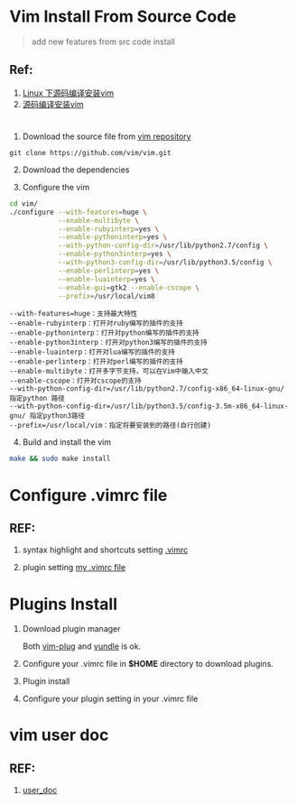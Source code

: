 # Vim Install From Source Code
> add new features from src code install
## Ref: 
1. [Linux 下源码编译安装vim](https://www.jianshu.com/p/48749100614d)
2. [源码编译安装vim](https://segmentfault.com/a/1190000017785173)
#

1. Download the source file from [vim repository](https://github.com/vim/vim "vim")
```
git clone https://github.com/vim/vim.git
```
2. Download the dependencies

3. Configure the vim

```bash
cd vim/
./configure --with-features=huge \
            --enable-multibyte \
            --enable-rubyinterp=yes \
            --enable-pythoninterp=yes \
            --with-python-config-dir=/usr/lib/python2.7/config \
            --enable-python3interp=yes \
            --with-python3-config-dir=/usr/lib/python3.5/config \
            --enable-perlinterp=yes \
            --enable-luainterp=yes \
            --enable-gui=gtk2 --enable-cscope \
            --prefix=/usr/local/vim8
```
```
--with-features=huge：支持最大特性
--enable-rubyinterp：打开对ruby编写的插件的支持
--enable-pythoninterp：打开对python编写的插件的支持
--enable-python3interp：打开对python3编写的插件的支持
--enable-luainterp：打开对lua编写的插件的支持
--enable-perlinterp：打开对perl编写的插件的支持
--enable-multibyte：打开多字节支持，可以在Vim中输入中文
--enable-cscope：打开对cscope的支持
--with-python-config-dir=/usr/lib/python2.7/config-x86_64-linux-gnu/ 指定python 路径
--with-python-config-dir=/usr/lib/python3.5/config-3.5m-x86_64-linux-gnu/ 指定python3路径
--prefix=/usr/local/vim：指定将要安装到的路径(自行创建)
```

4. Build and install the vim

```bash
make && sudo make install
```
#
# Configure .vimrc file
## REF: 
1. syntax highlight and shortcuts setting 
   [.vimrc](https://github.com/VundleVim/Vundle.vim)

2. plugin setting 
   [my .vimrc file](https://github.com/rainvestige/Notes/blob/master/vim/.vimrc)

# Plugins Install

1. Download plugin manager

    Both [vim-plug](https://github.com/junegunn/vim-plug) and 
    [vundle](https://github.com/VundleVim/Vundle.vim) is ok.

2. Configure your .vimrc file in __$HOME__ directory to download plugins.

3. Plugin install

4. Configure your plugin setting in your .vimrc file

#
# vim user doc
## REF: 
1. [user_doc](http://vimcdoc.sourceforge.net/doc/usr_toc.html#usr_toc.txt)
